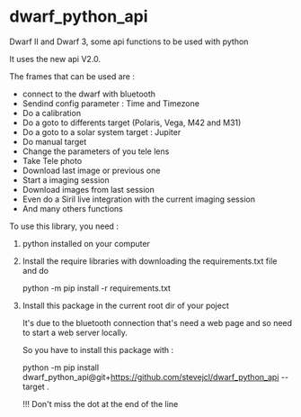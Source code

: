 # dwarf_python_api
Dwarf II and Dwarf 3, some api functions to be used with python

It uses the new api V2.0.

The frames that can be used are : 
- connect to the dwarf with bluetooth
- Sendind config parameter : Time and Timezone
- Do a calibration
- Do a goto to differents target (Polaris, Vega, M42 and M31)
- Do a goto to a solar system target : Jupiter
- Do manual target
- Change the parameters of you tele lens
- Take Tele photo
- Download last image or previous one
- Start a imaging session
- Download images from last session
- Even do a Siril live integration with the current imaging session
- And many others functions


To use this library, you need :

 1.  python installed on your computer

 2.  Install the require libraries with downloading the requirements.txt file and do
  
     python -m pip install -r requirements.txt

 3.  Install this package in the current root dir of your poject

     It's due to the bluetooth connection that's need a web page and so need to start a web server locally.

     So you have to install this package with :

     python -m pip install dwarf_python_api@git+https://github.com/stevejcl/dwarf_python_api --target .

 
     !!! Don't miss the dot at the end of the line

